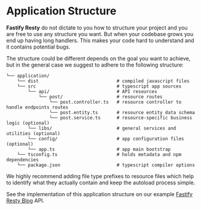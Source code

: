 # Application Structure

**Fastify Resty** do not dictate to you how to structure your project and you are free to use any structure you want. 
But when your codebase grows you end up having long handlers. This makes your code hard to understand and it contains potential bugs.

The structure could be different depends on the goal you want to achieve, but in the general case we suggest to adhere to the following structure:

```
└── application/
    └── dist                             # compiled javascript files
    └── src                              # typescript app sources
        └── api/                         # API resources
            └── post/                    # resource routes
                └── post.controller.ts   # resource controller to handle endpoints routes
                └── post.entity.ts       # resource entity data schema
                └── post.service.ts      # resource-specific business logic (optional)
        └── libs/                        # general services and utilities (optional)
        └── config/                      # app configuration files (optional)
        └── app.ts                       # app main bootstrap
    └── tsconfig.ts                      # holds metadata and npm dependencies
    └── package.json                     # typescript compiler options
```

We highly recommend adding file type prefixes to resource files which help to identify what they actually contain and keep the autoload process simple.

See the implementation of this application structure on our example [Fastify Resty Blog](https://github.com/Fastify-Resty/fastify-resty/tree/main/examples/fastify-resty-blog) API.
